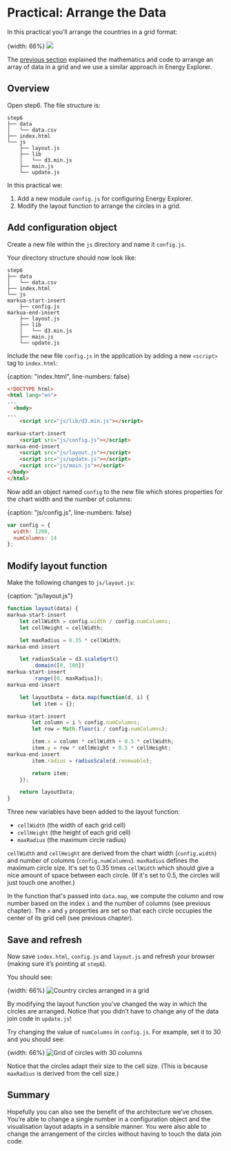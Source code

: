 # Practical: Arrange the Data

In this practical you’ll arrange the countries in a grid format:

{width: 66%}
![](https://learn.createwithdata.com/wp-content/uploads/2021/04/image-3.png)

The [previous section](https://learn.createwithdata.com/books/d3-start-to-finish/sections/arranging-items-in-a-grid/) explained the mathematics and code to arrange an array of data in a grid and we use a similar approach in Energy Explorer.

## Overview

Open step6. The file structure is:

```text
step6
├── data
│   └── data.csv
├── index.html
└── js
    ├── layout.js
    ├── lib
    │   └── d3.min.js
    ├── main.js
    └── update.js
```

In this practical we:

1. Add a new module `config.js` for configuring Energy Explorer.
2. Modify the layout function to arrange the circles in a grid.

## Add configuration object

Create a new file within the `js` directory and name it `config.js`.

Your directory structure should now look like:

```text
step6
├── data
│   └── data.csv
├── index.html
└── js
markua-start-insert
    ├── config.js
markua-end-insert
    ├── layout.js
    ├── lib
    │   └── d3.min.js
    ├── main.js
    └── update.js
```

Include the new file `config.js` in the application by adding a new `<script>` tag to `index.html`:

{caption: "index.html", line-numbers: false}
```html
<!DOCTYPE html>
<html lang="en">
...
  <body>
...
    <script src="js/lib/d3.min.js"></script>

markua-start-insert
    <script src="js/config.js"></script>
markua-end-insert
    <script src="js/layout.js"></script>
    <script src="js/update.js"></script>
    <script src="js/main.js"></script>
</body>
</html>
```

Now add an object named `config` to the new file which stores properties for the chart width and the number of columns:

{caption: "js/config.js", line-numbers: false}
```js
var config = {
  width: 1200,
  numColumns: 14
};
```

## Modify layout function

Make the following changes to `js/layout.js`:

{caption: "js/layout.js"}
```js
function layout(data) {
markua-start-insert
    let cellWidth = config.width / config.numColumns;
    let cellHeight = cellWidth;

    let maxRadius = 0.35 * cellWidth;
markua-end-insert

    let radiusScale = d3.scaleSqrt()
        .domain([0, 100])
markua-start-insert
        .range([0, maxRadius]);
markua-end-insert

    let layoutData = data.map(function(d, i) {
        let item = {};

markua-start-insert
        let column = i % config.numColumns;
        let row = Math.floor(i / config.numColumns);

        item.x = column * cellWidth + 0.5 * cellWidth;
        item.y = row * cellHeight + 0.5 * cellHeight;
markua-end-insert
        item.radius = radiusScale(d.renewable);

        return item;
    });

    return layoutData;
}
```

Three new variables have been added to the layout function:

- `cellWidth` (the width of each grid cell)
- `cellHeight` (the height of each grid cell)
- `maxRadius` (the maximum circle radius)

`cellWidth` and `cellHeight` are derived from the chart width (`config.width`) and number of columns (`config.numColumns`). `maxRadius` defines the maximum circle size. It's set to 0.35 times `cellWidth` which should give a nice amount of space between each circle. (If it's set to 0.5, the circles will just touch one another.)

In the function that's passed into `data.map`, we compute the column and row number based on the index `i`  and the number of columns (see previous chapter). The `x` and `y` properties are set so that each circle occupies the center of its grid cell (see previous chapter).

## Save and refresh

Now save `index.html`, `config.js` and `layout.js` and refresh your browser (making sure it’s pointing at `step6`).

You should see:

{width: 66%}
![Country circles arranged in a grid](06b15073e0eb9be6d4abd941a5676373.png)

By modifying the layout function you’ve changed the way in which the circles are arranged. Notice that you didn’t have to change any of the data join code in `update.js`!

Try changing the value of `numColumns` in `config.js`. For example, set it to 30 and you should see:

{width: 66%}
![Grid of circles with 30 columns](b79a2bd2d04186428d1ef3a4a8950aad.png)

Notice that the circles adapt their size to the cell size. (This is because `maxRadius` is derived from the cell size.)

## Summary

Hopefully you can also see the benefit of the architecture we’ve chosen. You’re able to change a single number in a configuration object and the visualisation layout adapts in a sensible manner. You were also able to change the arrangement of the circles without having to touch the data join code.

